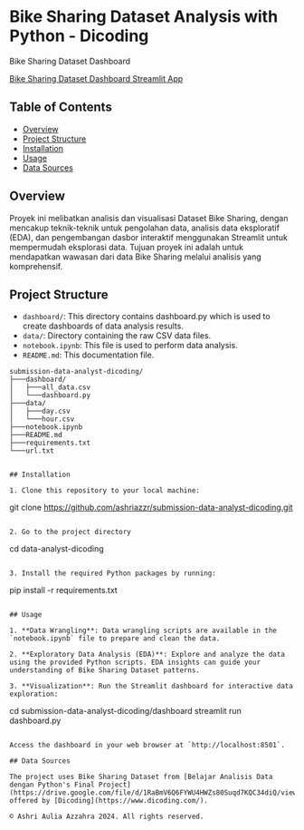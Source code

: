 # Bike Sharing Dataset Analysis with Python - Dicoding

Bike Sharing Dataset Dashboard

[Bike Sharing Dataset Dashboard Streamlit App](https://submission-data-analyst-dicoding-24.streamlit.app/)

## Table of Contents

- [Overview](#overview)
- [Project Structure](#project-structure)
- [Installation](#installation)
- [Usage](#usage)
- [Data Sources](#data-sources)

## Overview

Proyek ini melibatkan analisis dan visualisasi Dataset Bike Sharing, dengan mencakup teknik-teknik untuk pengolahan data, analisis data eksploratif (EDA), dan pengembangan dasbor interaktif menggunakan Streamlit untuk mempermudah eksplorasi data. Tujuan proyek ini adalah untuk mendapatkan wawasan dari data Bike Sharing melalui analisis yang komprehensif.

## Project Structure

- `dashboard/`: This directory contains dashboard.py which is used to create dashboards of data analysis results.
- `data/`: Directory containing the raw CSV data files.
- `notebook.ipynb`: This file is used to perform data analysis.
- `README.md`: This documentation file.


```plaintext
submission-data-analyst-dicoding/
├───dashboard/
│   ├───all_data.csv         
│   └───dashboard.py        
├───data/
│   ├───day.csv              
│   └───hour.csv             
├───notebook.ipynb           
├───README.md                
├───requirements.txt         
└───url.txt                  


## Installation

1. Clone this repository to your local machine:

```
git clone https://github.com/ashriazzr/submission-data-analyst-dicoding.git
```

2. Go to the project directory

```
cd data-analyst-dicoding
```

3. Install the required Python packages by running:

```
pip install -r requirements.txt
```

## Usage

1. **Data Wrangling**: Data wrangling scripts are available in the `notebook.ipynb` file to prepare and clean the data.

2. **Exploratory Data Analysis (EDA)**: Explore and analyze the data using the provided Python scripts. EDA insights can guide your understanding of Bike Sharing Dataset patterns.

3. **Visualization**: Run the Streamlit dashboard for interactive data exploration:

```
cd submission-data-analyst-dicoding/dashboard
streamlit run dashboard.py
```

Access the dashboard in your web browser at `http://localhost:8501`.

## Data Sources

The project uses Bike Sharing Dataset from [Belajar Analisis Data dengan Python's Final Project](https://drive.google.com/file/d/1RaBmV6Q6FYWU4HWZs80Suqd7KQC34diQ/view) offered by [Dicoding](https://www.dicoding.com/).

© Ashri Aulia Azzahra 2024. All rights reserved.
